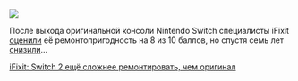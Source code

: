 <!--2025-06-08 09:17:58-->
<div class="yb">
  <div class="rss habr"><img src="https://habrastorage.org/webt/31/nx/0r/31nx0rhjljk7dgw-qgcedtptnbq.jpeg" /><p>После выхода оригинальной консоли Nintendo Switch специалисты iFixit <a href="https://youtu.be/QCZ3-fYjpWo?si=_1UtkFUD9rash2JH" rel="noopener noreferrer nofollow">оценили</a> её ремонтопригодность на 8 из 10 баллов, но спустя семь лет <a href="https://www.theverge.com/news/678622/ifixit-nerfs-nintendo-switch-repair-score-battery-drift" rel="noopener noreferrer nofollow">снизили</a>... <p class="titl"><a href="https://habr.com/ru/news/916600/?utm_source=habrahabr&utm_medium=rss&utm_campaign=916600">iFixit: Switch 2 ещё сложнее ремонтировать, чем оригинал</a></p></div>
</div>

